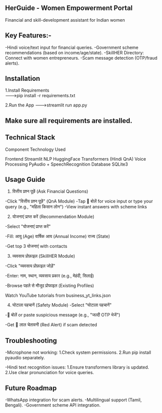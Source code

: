 ## HerGuide - Women Empowerment Portal
Financial and skill-development assistant for Indian women

## Key Features:-

-Hindi voice/text input for financial queries.
-Government scheme recommendations (based on income/age/state).
-SkillHER Directory: Connect with women entrepreneurs.
-Scam message detection (OTP/fraud alerts).
 
## Installation  

1.Install Requirements  
--->pip install -r requirements.txt

2.Run the App
--->streamlit run app.py

## Make sure all requirements are installed.

## Technical Stack
Component	         Technology Used

Frontend	            Streamlit
NLP	                    HuggingFace Transformers (Hindi QnA)
Voice Processing	    PyAudio + SpeechRecognition
Database	            SQLite3


## Usage Guide
1. वित्तीय प्रश्न पूछें (Ask Financial Questions)

-Click "वित्तीय प्रश्न पूछें" (QnA Module)
-Tap 🎤 बोलें for voice input or type your query (e.g., "महिला किसान लोन")
-View instant answers with scheme links

2. योजनाएं प्राप्त करें (Recommendation Module)

-Select "योजनाएं प्राप्त करें"

-Fill:
आयु (Age)
वार्षिक आय (Annual Income)
राज्य (State)

-Get top 3 योजनाएं with contacts

3. व्यवसाय प्रोफ़ाइल (SkillHER Module)

-Click "व्यवसाय प्रोफ़ाइल जोड़ें"

-Enter: नाम, स्थान, व्यवसाय प्रकार (e.g., मेहंदी, सिलाई)

-Browse पहले से मौजूद प्रोफाइल (Existing Profiles)

Watch YouTube tutorials from business_yt_links.json

4. घोटाला पहचानें (Safety Module)
-Select "घोटाला पहचानें"

-🎤 बोलें or paste suspicious message (e.g., "जल्दी OTP भेजें")

-Get 🛑 लाल चेतावनी (Red Alert) if scam detected


## Troubleshooting

-Microphone not working:
1.Check system permissions.
2.Run pip install pyaudio separately.

-Hindi text recognition issues:
1.Ensure transformers library is updated.
2.Use clear pronunciation for voice queries.


## Future Roadmap
-WhatsApp integration for scam alerts.
-Multilingual support (Tamil, Bengali).
-Government scheme API integration.